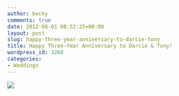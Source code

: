 ```yaml
---
author: becky
comments: true
date: 2012-08-01 08:52:25+00:00
layout: post
slug: happy-three-year-anniversary-to-darcie-tony
title: Happy Three-Year Anniversary to Darcie & Tony!
wordpress_id: 3268
categories:
- Weddings
---
```


[![](http://www.beckyjenson.com/wp-content/uploads/2012/03/blog-August09-0001.jpg)](http://www.beckyjenson.com/wp-content/uploads/2012/03/blog-August09-0001.jpg)
